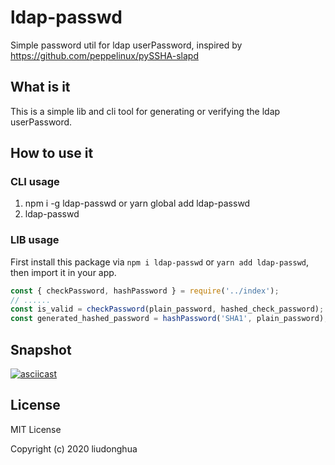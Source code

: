 # ldap-passwd

Simple password util for ldap userPassword, inspired by https://github.com/peppelinux/pySSHA-slapd

## What is it

This is a simple lib and cli tool for generating or verifying the ldap userPassword.

## How to use it

### CLI usage

1. npm i -g ldap-passwd or yarn global add ldap-passwd
2. ldap-passwd

### LIB usage

First install this package via `npm i ldap-passwd` or `yarn add ldap-passwd`, then import it in your app.

```js
const { checkPassword, hashPassword } = require('../index');
// ......
const is_valid = checkPassword(plain_password, hashed_check_password);
const generated_hashed_password = hashPassword('SHA1', plain_password);
```

## Snapshot

[![asciicast](https://asciinema.org/a/RfuVkjN8UFgd64MrP5DDetv9M.svg)](https://asciinema.org/a/RfuVkjN8UFgd64MrP5DDetv9M)

## License

MIT License

Copyright (c) 2020 liudonghua
